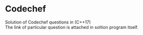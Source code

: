 # Codechef
Solution of Codechef questions in (C++17)<br>
The link of particular question is attached in soltion program itself.
